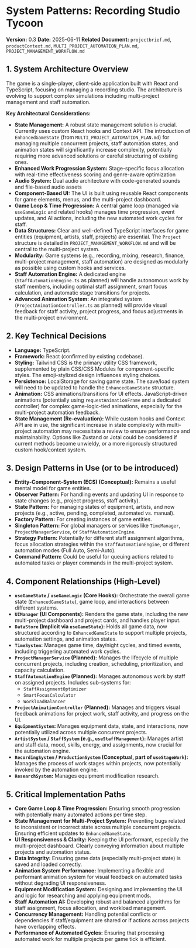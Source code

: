 # System Patterns: Recording Studio Tycoon

**Version:** 0.3
**Date:** 2025-06-11
**Related Document:** `projectbrief.md`, `productContext.md`, `MULTI_PROJECT_AUTOMATION_PLAN.md`, `PROJECT_MANAGEMENT_WORKFLOW.md`

## 1. System Architecture Overview

The game is a single-player, client-side application built with React and TypeScript, focusing on managing a recording studio. The architecture is evolving to support complex simulations including multi-project management and staff automation.

**Key Architectural Considerations:**
*   **State Management:** A robust state management solution is crucial. Currently uses custom React hooks and Context API. The introduction of `EnhancedGameState` (from `MULTI_PROJECT_AUTOMATION_PLAN.md`) for managing multiple concurrent projects, staff automation states, and animation states will significantly increase complexity, potentially requiring more advanced solutions or careful structuring of existing ones.
*   **Enhanced Work Progression System:** Stage-specific focus allocation with real-time effectiveness scoring and genre-aware optimization
*   **Audio System:** Dual audio architecture with code-generated sounds and file-based audio assets
*   **Component-Based UI:** The UI is built using reusable React components for game elements, menus, and the multi-project dashboard.
*   **Game Loop & Time Progression:** A central game loop (managed via `useGameLogic` and related hooks) manages time progression, event updates, and AI actions, including the new automated work cycles for staff.
*   **Data Structures:** Clear and well-defined TypeScript interfaces for game entities (equipment, artists, staff, projects) are essential. The `Project` structure is detailed in `PROJECT_MANAGEMENT_WORKFLOW.md` and will be central to the multi-project system.
*   **Modularity:** Game systems (e.g., recording, mixing, research, finance, multi-project management, staff automation) are designed as modularly as possible using custom hooks and services.
*   **Staff Automation Engine:** A dedicated engine (`StaffAutomationEngine.ts` as planned) will handle autonomous work by staff members, including optimal staff assignment, smart focus calculation, and automatic stage transitions for projects.
*   **Advanced Animation System:** An integrated system (`ProjectAnimationController.ts` as planned) will provide visual feedback for staff activity, project progress, and focus adjustments in the multi-project environment.

## 2. Key Technical Decisions

*   **Language:** TypeScript.
*   **Framework:** React (confirmed by existing codebase).
*   **Styling:** Tailwind CSS is the primary utility CSS framework, supplemented by plain CSS/CSS Modules for component-specific styles. The emoji-stylized design influences styling choices.
*   **Persistence:** LocalStorage for saving game state. The save/load system will need to be updated to handle the `EnhancedGameState` structure.
*   **Animation:** CSS animations/transitions for UI effects. JavaScript-driven animations (potentially using `requestAnimationFrame` and a dedicated controller) for complex game-logic-tied animations, especially for the multi-project automation feedback.
*   **State Management (Re-evaluation):** While custom hooks and Context API are in use, the significant increase in state complexity with multi-project automation may necessitate a review to ensure performance and maintainability. Options like Zustand or Jotai could be considered if current methods become unwieldy, or a more rigorously structured custom hook/context system.

## 3. Design Patterns in Use (or to be introduced)

*   **Entity-Component-System (ECS) (Conceptual):** Remains a useful mental model for game entities.
*   **Observer Pattern:** For handling events and updating UI in response to state changes (e.g., project progress, staff activity).
*   **State Pattern:** For managing states of equipment, artists, and now projects (e.g., active, pending, completed, automated vs. manual).
*   **Factory Pattern:** For creating instances of game entities.
*   **Singleton Pattern:** For global managers or services like `TimeManager`, `ProjectManagerService`, or `StaffAutomationEngine`.
*   **Strategy Pattern:** Potentially for different staff assignment algorithms, focus allocation strategies within the `StaffAutomationEngine`, or different automation modes (Full Auto, Semi-Auto).
*   **Command Pattern:** Could be useful for queuing actions related to automated tasks or player commands in the multi-project system.

## 4. Component Relationships (High-Level)

*   **`useGameState` / `useGameLogic` (Core Hooks):** Orchestrate the overall game state (`EnhancedGameState`), game loop, and interactions between different systems.
*   **`UIManager` (UI Components):** Renders the game state, including the new multi-project dashboard and project cards, and handles player input.
*   **`DataStore` (Implicit via `useGameState`):** Holds all game data, now structured according to `EnhancedGameState` to support multiple projects, automation settings, and animation states.
*   **`TimeSystem`:** Manages game time, day/night cycles, and timed events, including triggering automated work cycles.
*   **`ProjectManagerService` (Planned):** Manages the lifecycle of multiple concurrent projects, including creation, scheduling, prioritization, and capacity calculation.
*   **`StaffAutomationEngine` (Planned):** Manages autonomous work by staff on assigned projects. Includes sub-systems for:
    *   `StaffAssignmentOptimizer`
    *   `SmartFocusCalculator`
    *   `WorkloadBalancer`
*   **`ProjectAnimationController` (Planned):** Manages and triggers visual feedback animations for project work, staff activity, and progress on the UI.
*   **`EquipmentSystem`:** Manages equipment data, state, and interactions, now potentially utilized across multiple concurrent projects.
*   **`ArtistSystem` / `StaffSystem` (e.g., `useStaffManagement`):** Manages artist and staff data, mood, skills, energy, and assignments, now crucial for the automation engine.
*   **`RecordingSystem` / `ProductionSystem` (Conceptual, part of `useStageWork`):** Manages the process of work stages within projects, now potentially invoked by the automation engine.
*   **`ResearchSystem`:** Manages equipment modification research.

## 5. Critical Implementation Paths

*   **Core Game Loop & Time Progression:** Ensuring smooth progression with potentially many automated actions per time step.
*   **State Management for Multi-Project System:** Preventing bugs related to inconsistent or incorrect state across multiple concurrent projects. Ensuring efficient updates to `EnhancedGameState`.
*   **UI Responsiveness & Clarity:** Keeping the UI performant, especially the multi-project dashboard. Clearly conveying information about multiple projects and automation status.
*   **Data Integrity:** Ensuring game data (especially multi-project state) is saved and loaded correctly.
*   **Animation System Performance:** Implementing a flexible and performant animation system for visual feedback on automated tasks without degrading UI responsiveness.
*   **Equipment Modification System:** Designing and implementing the UI and logic for researching and applying equipment mods.
*   **Staff Automation AI:** Developing robust and balanced algorithms for staff assignment, focus allocation, and workload management.
*   **Concurrency Management:** Handling potential conflicts or dependencies if staff/equipment are shared or if actions across projects have overlapping effects.
*   **Performance of Automated Cycles:** Ensuring that processing automated work for multiple projects per game tick is efficient.
